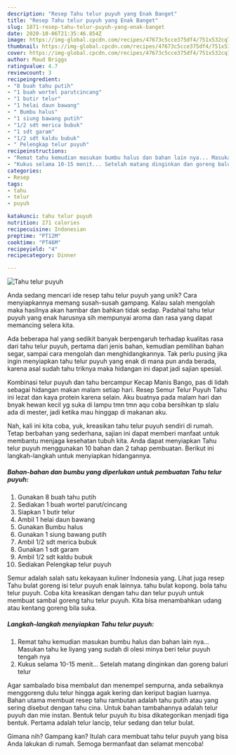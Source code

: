 ```yaml
---
description: "Resep Tahu telur puyuh yang Enak Banget"
title: "Resep Tahu telur puyuh yang Enak Banget"
slug: 1871-resep-tahu-telur-puyuh-yang-enak-banget
date: 2020-10-06T21:35:46.854Z
image: https://img-global.cpcdn.com/recipes/47673c5cce375df4/751x532cq70/tahu-telur-puyuh-foto-resep-utama.jpg
thumbnail: https://img-global.cpcdn.com/recipes/47673c5cce375df4/751x532cq70/tahu-telur-puyuh-foto-resep-utama.jpg
cover: https://img-global.cpcdn.com/recipes/47673c5cce375df4/751x532cq70/tahu-telur-puyuh-foto-resep-utama.jpg
author: Maud Briggs
ratingvalue: 4.7
reviewcount: 3
recipeingredient:
- "8 buah tahu putih"
- "1 buah wortel parutcincang"
- "1 butir telur"
- "1 helai daun bawang"
- " Bumbu halus"
- "1 siung bawang putih"
- "1/2 sdt merica bubuk"
- "1 sdt garam"
- "1/2 sdt kaldu bubuk"
- " Pelengkap telur puyuh"
recipeinstructions:
- "Remat tahu kemudian masukan bumbu halus dan bahan lain nya... Masukan tahu ke liyang yang sudah di olesi minya beri telur puyuh tengah nya"
- "Kukus selama 10-15 menit... Setelah matang dinginkan dan goreng baluri telur"
categories:
- Resep
tags:
- tahu
- telur
- puyuh

katakunci: tahu telur puyuh 
nutrition: 271 calories
recipecuisine: Indonesian
preptime: "PT12M"
cooktime: "PT46M"
recipeyield: "4"
recipecategory: Dinner

---
```



![Tahu telur puyuh](https://img-global.cpcdn.com/recipes/47673c5cce375df4/751x532cq70/tahu-telur-puyuh-foto-resep-utama.jpg)

Anda sedang mencari ide resep tahu telur puyuh yang unik? Cara menyiapkannya memang susah-susah gampang. Kalau salah mengolah maka hasilnya akan hambar dan bahkan tidak sedap. Padahal tahu telur puyuh yang enak harusnya sih mempunyai aroma dan rasa yang dapat memancing selera kita.

Ada beberapa hal yang sedikit banyak berpengaruh terhadap kualitas rasa dari tahu telur puyuh, pertama dari jenis bahan, kemudian pemilihan bahan segar, sampai cara mengolah dan menghidangkannya. Tak perlu pusing jika ingin menyiapkan tahu telur puyuh yang enak di mana pun anda berada, karena asal sudah tahu triknya maka hidangan ini dapat jadi sajian spesial.

Kombinasi telur puyuh dan tahu bercampur Kecap Manis Bango, pas di lidah sebagai hidangan makan malam setiap hari. Resep Semur Telur Puyuh Tahu ini lezat dan kaya protein karena selain. Aku buatnya pada malam hari dan bnyak hewan kecil yg suka di lampu tmn tmn aqu coba bersihkan tp slalu ada di mester, jadi ketika mau hinggap di makanan aku.


Nah, kali ini kita coba, yuk, kreasikan tahu telur puyuh sendiri di rumah. Tetap berbahan yang sederhana, sajian ini dapat memberi manfaat untuk membantu menjaga kesehatan tubuh kita. Anda dapat menyiapkan Tahu telur puyuh menggunakan 10 bahan dan 2 tahap pembuatan. Berikut ini langkah-langkah untuk menyiapkan hidangannya.

<!--inarticleads1-->

##### Bahan-bahan dan bumbu yang diperlukan untuk pembuatan Tahu telur puyuh:

1. Gunakan 8 buah tahu putih
1. Sediakan 1 buah wortel parut/cincang
1. Siapkan 1 butir telur
1. Ambil 1 helai daun bawang
1. Gunakan  Bumbu halus
1. Gunakan 1 siung bawang putih
1. Ambil 1/2 sdt merica bubuk
1. Gunakan 1 sdt garam
1. Ambil 1/2 sdt kaldu bubuk
1. Sediakan  Pelengkap telur puyuh


Semur adalah salah satu kekayaan kuliner Indonesia yang. Lihat juga resep Tahu bulat goreng isi telur puyuh enak lainnya. tahu bulat kopong. bola tahu telur puyuh. Coba kita kreasikan dengan tahu dan telur puyuh untuk membuat sambal goreng tahu telur puyuh. Kita bisa menambahkan udang atau kentang goreng bila suka. 

<!--inarticleads2-->

##### Langkah-langkah menyiapkan Tahu telur puyuh:

1. Remat tahu kemudian masukan bumbu halus dan bahan lain nya... Masukan tahu ke liyang yang sudah di olesi minya beri telur puyuh tengah nya
1. Kukus selama 10-15 menit... Setelah matang dinginkan dan goreng baluri telur


Agar sambalado bisa membalut dan menempel sempurna, anda sebaiknya menggoreng dulu telur hingga agak kering dan keriput bagian luarnya. Bahan utama membuat resep tahu rambutan adalah tahu putih atau yang sering disebut dengan tahu cina. Untuk bahan tambahannya adalah telur puyuh dan mie instan. Bentuk telur puyuh itu bisa dikategorikan menjadi tiga bentuk. Pertama adalah telur lancip, telur sedang dan telur bulat. 

Gimana nih? Gampang kan? Itulah cara membuat tahu telur puyuh yang bisa Anda lakukan di rumah. Semoga bermanfaat dan selamat mencoba!
